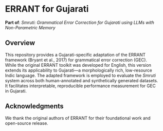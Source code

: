 # ERRANT for Gujarati 
**Part of**: *Smruti: Grammatical Error Correction for Gujarati using LLMs with Non-Parametric Memory*

## Overview

This repository provides a Gujarati-specific adaptation of the ERRANT framework (Bryant et al., 2017) for grammatical error correction (GEC). While the original ERRANT toolkit was developed for English, this version extends its applicability to Gujarati—a morphologically rich, low-resource Indic language.
The adapted framework is employed to evaluate the *Smruti* system across both human-annotated and synthetically generated datasets. It facilitates interpretable, reproducible performance measurement for GEC in Gujarati.

## Acknowledgments

We thank the original authors of ERRANT for their foundational work and open-source release.
